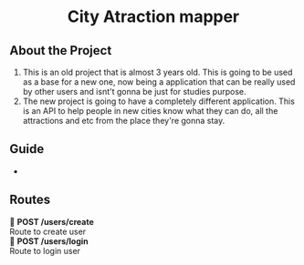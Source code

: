 <h1 align="center">
    City Atraction mapper
</h1>

## About the Project
1. This is an old project that is almost 3 years old. This is going to be used as a base for a new one, now being a application that can be really used by other users and isnt't gonna be just for studies purpose.
2. The new project is going to have a completely different application. This is an API to help people in new cities know what they can do, all the attractions and etc from the place they're gonna stay.

## Guide
-


## Routes

🚩 **POST /users/create**<br />
Route to create user<br />
🚩 **POST /users/login**<br />
Route to login user<br />